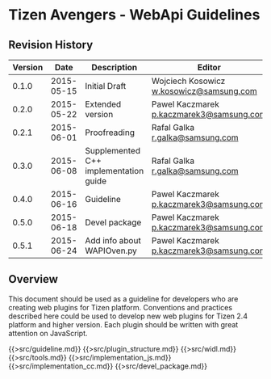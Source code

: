 # Tizen Avengers - WebApi Guidelines

## Revision History
| Version | Date | Description | Editor |
|---------|------|-------------|--------|
| 0.1.0 | 2015-05-15 | Initial Draft | Wojciech Kosowicz<br><w.kosowicz@samsung.com> |
| 0.2.0 | 2015-05-22 | Extended version | Pawel Kaczmarek<br><p.kaczmarek3@samsung.com> |
| 0.2.1 | 2015-06-01 | Proofreading | Rafal Galka<br><r.galka@samsung.com> |
| 0.3.0 | 2015-06-08 | Supplemented C++ implementation guide | Rafal Galka<br><r.galka@samsung.com> |
| 0.4.0 | 2015-06-16 | Guideline | Pawel Kaczmarek<br><p.kaczmarek3@samsung.com> |
| 0.5.0 | 2015-06-18 | Devel package | Pawel Kaczmarek<br><p.kaczmarek3@samsung.com> |
| 0.5.1 | 2015-06-24 | Add info about WAPIOven.py | Pawel Kaczmarek<br><p.kaczmarek3@samsung.com> |

## Overview
This document should be used as a guideline for developers who are creating web
plugins for Tizen platform. Conventions and practices described here could be
used to develop new web plugins for Tizen 2.4 platform and higher version.
Each plugin should be written with great attention on JavaScript.

{{>src/guideline.md}}
{{>src/plugin_structure.md}}
{{>src/widl.md}}
{{>src/tools.md}}
{{>src/implementation_js.md}}
{{>src/implementation_cc.md}}
{{>src/devel_package.md}}
